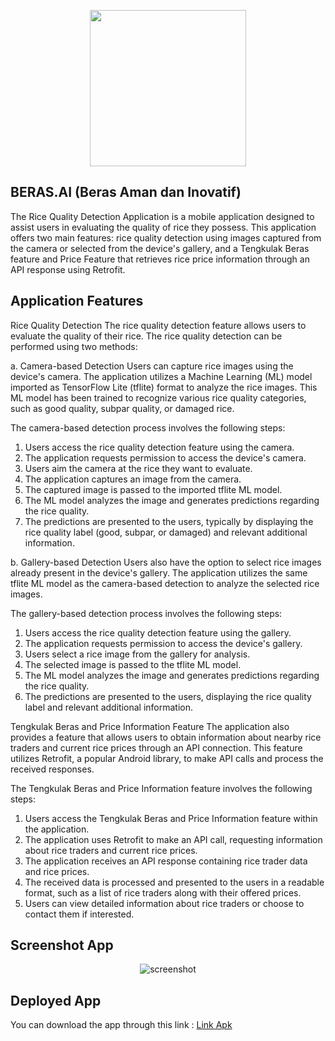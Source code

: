 <p align="center"><img src="https://i.ibb.co/mCYZSF5/logo.png" width="250"></p>


## BERAS.AI (Beras Aman dan Inovatif) 

The Rice Quality Detection Application is a mobile application designed to assist users in evaluating the quality of rice they possess. This application offers two main features: rice quality detection using images captured from the camera or selected from the device's gallery, and a Tengkulak Beras feature and Price Feature that retrieves rice price information through an API response using Retrofit.

## Application Features 
Rice Quality Detection
The rice quality detection feature allows users to evaluate the quality of their rice. The rice quality detection can be performed using two methods:

a. Camera-based Detection
Users can capture rice images using the device's camera. The application utilizes a Machine Learning (ML) model imported as TensorFlow Lite (tflite) format to analyze the rice images. This ML model has been trained to recognize various rice quality categories, such as good quality, subpar quality, or damaged rice.

The camera-based detection process involves the following steps:

1. Users access the rice quality detection feature using the camera.
2. The application requests permission to access the device's camera.
3. Users aim the camera at the rice they want to evaluate.
4. The application captures an image from the camera.
5. The captured image is passed to the imported tflite ML model.
6. The ML model analyzes the image and generates predictions regarding the rice quality.
7. The predictions are presented to the users, typically by displaying the rice quality label (good, subpar, or damaged) and relevant additional information.

b. Gallery-based Detection
Users also have the option to select rice images already present in the device's gallery. The application utilizes the same tflite ML model as the camera-based detection to analyze the selected rice images.

The gallery-based detection process involves the following steps:

1. Users access the rice quality detection feature using the gallery.
2. The application requests permission to access the device's gallery.
3. Users select a rice image from the gallery for analysis.
4. The selected image is passed to the tflite ML model.
5. The ML model analyzes the image and generates predictions regarding the rice quality.
6. The predictions are presented to the users, displaying the rice quality label and relevant additional information.

Tengkulak Beras and Price Information Feature
The application also provides a feature that allows users to obtain information about nearby rice traders and current rice prices through an API connection. This feature utilizes Retrofit, a popular Android library, to make API calls and process the received responses.

The Tengkulak Beras and Price Information feature involves the following steps:

1. Users access the Tengkulak Beras and Price Information feature within the application.
2. The application uses Retrofit to make an API call, requesting information about rice traders and current rice prices.
3. The application receives an API response containing rice trader data and rice prices.
4. The received data is processed and presented to the users in a readable format, such as a list of rice traders along with their offered prices.
5. Users can view detailed information about rice traders or choose to contact them if interested.

## Screenshot App 
<p align="center"><img src="https://i.ibb.co/0GrfpP4/screenshot.jpg" alt="screenshot" border="0"></p>

## Deployed App 
You can download the app through this link : [Link Apk](https://appdistribution.firebase.dev/i/bd94f097230d3d87)
